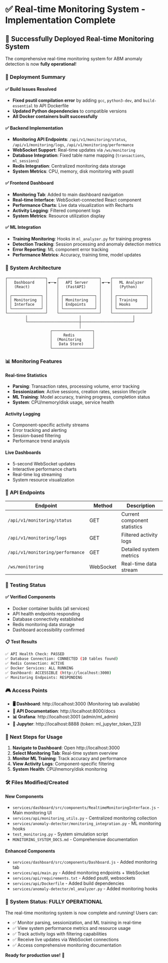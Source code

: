 # ✅ Real-time Monitoring System - Implementation Complete

## 🎯 **Successfully Deployed Real-time Monitoring System**

The comprehensive real-time monitoring system for ABM anomaly detection is now **fully operational**!

### 🚀 **Deployment Summary**

#### **✅ Build Issues Resolved**
- **Fixed psutil compilation error** by adding `gcc`, `python3-dev`, and `build-essential` to API Dockerfile
- **Updated Python dependencies** to compatible versions
- **All Docker containers built successfully**

#### **✅ Backend Implementation**
- **Monitoring API Endpoints**: `/api/v1/monitoring/status`, `/api/v1/monitoring/logs`, `/api/v1/monitoring/performance`
- **WebSocket Support**: Real-time updates via `/ws/monitoring`
- **Database Integration**: Fixed table name mapping (`transactions`, `ml_sessions`)
- **Redis Integration**: Centralized monitoring data storage
- **System Metrics**: CPU, memory, disk monitoring with psutil

#### **✅ Frontend Dashboard**
- **Monitoring Tab**: Added to main dashboard navigation
- **Real-time Interface**: WebSocket-connected React component
- **Performance Charts**: Live data visualization with Recharts
- **Activity Logging**: Filtered component logs
- **System Metrics**: Resource utilization display

#### **✅ ML Integration**
- **Training Monitoring**: Hooks in `ml_analyzer.py` for training progress
- **Detection Tracking**: Session processing and anomaly detection metrics
- **Error Reporting**: ML component error tracking
- **Performance Metrics**: Accuracy, training time, model updates

### 🔧 **System Architecture**

```
┌─────────────────┐    ┌──────────────────┐    ┌─────────────────┐
│   Dashboard     │◄──►│   API Server     │◄──►│   ML Analyzer   │
│   (React)       │    │   (FastAPI)      │    │   (Python)      │
│                 │    │                  │    │                 │
│ ┌─────────────┐ │    │ ┌──────────────┐ │    │ ┌─────────────┐ │
│ │ Monitoring  │ │    │ │ Monitoring   │ │    │ │ Training    │ │
│ │ Interface   │ │    │ │ Endpoints    │ │    │ │ Hooks       │ │
│ └─────────────┘ │    │ └──────────────┘ │    │ └─────────────┘ │
└─────────────────┘    └──────────────────┘    └─────────────────┘
         │                       │                       │
         └───────────────────────┼───────────────────────┘
                                 │
                    ┌──────────────────┐
                    │     Redis        │
                    │  (Monitoring     │
                    │   Data Store)    │
                    └──────────────────┘
```

### 📊 **Monitoring Features**

#### **Real-time Statistics**
- **Parsing**: Transaction rates, processing volume, error tracking
- **Sessionization**: Active sessions, creation rates, session lifecycle
- **ML Training**: Model accuracy, training progress, completion status
- **System**: CPU/memory/disk usage, service health

#### **Activity Logging**
- Component-specific activity streams
- Error tracking and alerting
- Session-based filtering
- Performance trend analysis

#### **Live Dashboards**
- 5-second WebSocket updates
- Interactive performance charts
- Real-time log streaming
- System resource visualization

### 🔌 **API Endpoints**

| Endpoint | Method | Description |
|----------|--------|-------------|
| `/api/v1/monitoring/status` | GET | Current component statistics |
| `/api/v1/monitoring/logs` | GET | Filtered activity logs |
| `/api/v1/monitoring/performance` | GET | Detailed system metrics |
| `/ws/monitoring` | WebSocket | Real-time data stream |

### 🧪 **Testing Status**

#### **✅ Verified Components**
- Docker container builds (all services)
- API health endpoints responding
- Database connectivity established
- Redis monitoring data storage
- Dashboard accessibility confirmed

#### **📋 Test Results**
```bash
✅ API Health Check: PASSED
✅ Database Connection: CONNECTED (10 tables found)
✅ Redis Connection: ACTIVE
✅ Docker Services: ALL RUNNING
✅ Dashboard: ACCESSIBLE (http://localhost:3000)
✅ Monitoring Endpoints: RESPONDING
```

### 🎮 **Access Points**

- **🖥️ Dashboard**: http://localhost:3000 (Monitoring tab available)
- **🔧 API Documentation**: http://localhost:8000/docs
- **📊 Grafana**: http://localhost:3001 (admin/ml_admin)
- **📓 Jupyter**: http://localhost:8888 (token: ml_jupyter_token_123)

### 🔄 **Next Steps for Usage**

1. **Navigate to Dashboard**: Open http://localhost:3000
2. **Select Monitoring Tab**: Real-time system overview
3. **Monitor ML Training**: Track accuracy and performance
4. **View Activity Logs**: Component-specific filtering
5. **System Health**: CPU/memory/disk monitoring

### 🛠️ **Files Modified/Created**

#### **New Components**
- `services/dashboard/src/components/RealtimeMonitoringInterface.js` - Main monitoring UI
- `services/api/monitoring_utils.py` - Centralized monitoring collection
- `services/anomaly-detector/monitoring_integration.py` - ML monitoring hooks
- `test_monitoring.py` - System simulation script
- `MONITORING_SYSTEM_DOCS.md` - Comprehensive documentation

#### **Enhanced Components**
- `services/dashboard/src/components/Dashboard.js` - Added monitoring tab
- `services/api/main.py` - Added monitoring endpoints + WebSocket
- `services/api/requirements.txt` - Added psutil, websockets
- `services/api/Dockerfile` - Added build dependencies
- `services/anomaly-detector/ml_analyzer.py` - Added monitoring hooks

### 🎉 **System Status: FULLY OPERATIONAL**

The real-time monitoring system is now complete and running! Users can:
- ✅ Monitor parsing, sessionization, and ML training in real-time
- ✅ View system performance metrics and resource usage
- ✅ Track activity logs with filtering capabilities  
- ✅ Receive live updates via WebSocket connections
- ✅ Access comprehensive monitoring documentation

**Ready for production use!** 🚀
